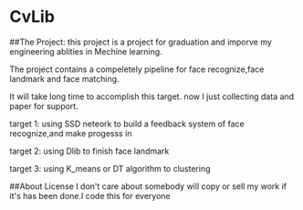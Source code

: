 # CvLib

##The Project:
this project is a project for graduation and imporve my engineering ablities in Mechine learning.

The project contains a compeletely pipeline for face recognize,face landmark and face matching.

It will take long time to accomplish this target. now I just collecting data and paper for support.

target 1: using SSD neteork to build a feedback system of face recognize,and make progesss in 

target 2: using Dlib to finish face landmark

target 3: using K_means or DT algorithm to clustering


##About License
I don't care about somebody will copy or sell my work if it's has been done.I code this for everyone